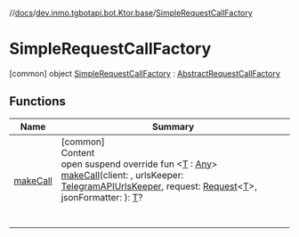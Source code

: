 //[docs](../../../index.md)/[dev.inmo.tgbotapi.bot.Ktor.base](../index.md)/[SimpleRequestCallFactory](index.md)



# SimpleRequestCallFactory  
 [common] object [SimpleRequestCallFactory](index.md) : [AbstractRequestCallFactory](../-abstract-request-call-factory/index.md)   


## Functions  
  
|  Name |  Summary | 
|---|---|
| <a name="dev.inmo.tgbotapi.bot.Ktor.base/AbstractRequestCallFactory/makeCall/#io.ktor.client.HttpClient#dev.inmo.tgbotapi.utils.TelegramAPIUrlsKeeper#dev.inmo.tgbotapi.requests.abstracts.Request[TypeParam(bounds=[kotlin.Any])]#kotlinx.serialization.json.Json/PointingToDeclaration/"></a>[makeCall](../-abstract-request-call-factory/make-call.md)| <a name="dev.inmo.tgbotapi.bot.Ktor.base/AbstractRequestCallFactory/makeCall/#io.ktor.client.HttpClient#dev.inmo.tgbotapi.utils.TelegramAPIUrlsKeeper#dev.inmo.tgbotapi.requests.abstracts.Request[TypeParam(bounds=[kotlin.Any])]#kotlinx.serialization.json.Json/PointingToDeclaration/"></a>[common]  <br>Content  <br>open suspend override fun <[T](../-abstract-request-call-factory/make-call.md) : [Any](https://kotlinlang.org/api/latest/jvm/stdlib/kotlin/-any/index.html)> [makeCall](../-abstract-request-call-factory/make-call.md)(client: , urlsKeeper: [TelegramAPIUrlsKeeper](../../dev.inmo.tgbotapi.utils/-telegram-a-p-i-urls-keeper/index.md), request: [Request](../../dev.inmo.tgbotapi.requests.abstracts/-request/index.md)<[T](../-abstract-request-call-factory/make-call.md)>, jsonFormatter: ): [T](../-abstract-request-call-factory/make-call.md)?  <br><br><br>|

